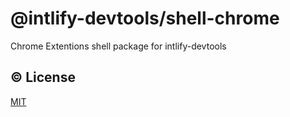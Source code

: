 # @intlify-devtools/shell-chrome

Chrome Extentions shell package for intlify-devtools

## :copyright: License

[MIT](http://opensource.org/licenses/MIT)
